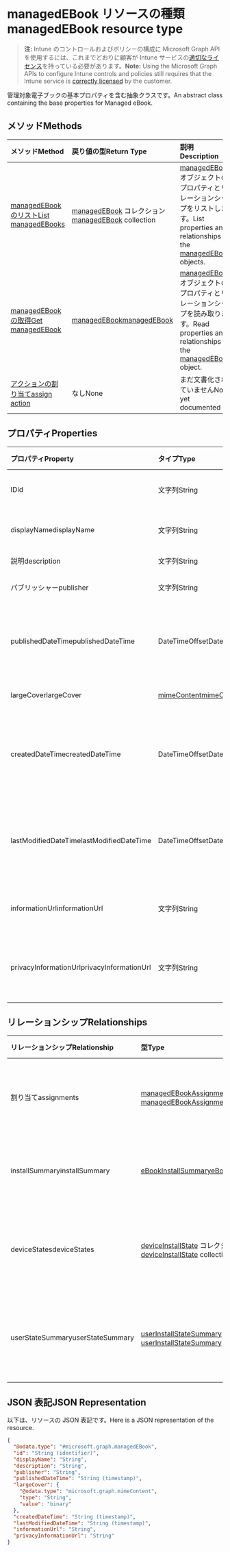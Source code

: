 # <a name="managedebook-resource-type"></a><span data-ttu-id="29a9b-101">managedEBook リソースの種類</span><span class="sxs-lookup"><span data-stu-id="29a9b-101">managedEBook resource type</span></span>

> <span data-ttu-id="29a9b-102">**注:** Intune のコントロールおよびポリシーの構成に Microsoft Graph API を使用するには、これまでどおりに顧客が Intune サービスの[適切なライセンス](https://go.microsoft.com/fwlink/?linkid=839381)を持っている必要があります。</span><span class="sxs-lookup"><span data-stu-id="29a9b-102">**Note:** Using the Microsoft Graph APIs to configure Intune controls and policies still requires that the Intune service is [correctly licensed](https://go.microsoft.com/fwlink/?linkid=839381) by the customer.</span></span>

<span data-ttu-id="29a9b-103">管理対象電子ブックの基本プロパティを含む抽象クラスです。</span><span class="sxs-lookup"><span data-stu-id="29a9b-103">An abstract class containing the base properties for Managed eBook.</span></span>
## <a name="methods"></a><span data-ttu-id="29a9b-104">メソッド</span><span class="sxs-lookup"><span data-stu-id="29a9b-104">Methods</span></span>
|<span data-ttu-id="29a9b-105">メソッド</span><span class="sxs-lookup"><span data-stu-id="29a9b-105">Method</span></span>|<span data-ttu-id="29a9b-106">戻り値の型</span><span class="sxs-lookup"><span data-stu-id="29a9b-106">Return Type</span></span>|<span data-ttu-id="29a9b-107">説明</span><span class="sxs-lookup"><span data-stu-id="29a9b-107">Description</span></span>|
|:---|:---|:---|
|[<span data-ttu-id="29a9b-108">managedEBook のリスト</span><span class="sxs-lookup"><span data-stu-id="29a9b-108">List managedEBooks</span></span>](../api/intune_books_managedebook_list.md)|<span data-ttu-id="29a9b-109">[managedEBook](../resources/intune_books_managedebook.md) コレクション</span><span class="sxs-lookup"><span data-stu-id="29a9b-109">[managedEBook](../resources/intune_books_managedebook.md) collection</span></span>|<span data-ttu-id="29a9b-110">[managedEBook](../resources/intune_books_managedebook.md) オブジェクトのプロパティとリレーションシップをリストします。</span><span class="sxs-lookup"><span data-stu-id="29a9b-110">List properties and relationships of the [managedEBook](../resources/intune_books_managedebook.md) objects.</span></span>|
|[<span data-ttu-id="29a9b-111">managedEBook の取得</span><span class="sxs-lookup"><span data-stu-id="29a9b-111">Get managedEBook</span></span>](../api/intune_books_managedebook_get.md)|[<span data-ttu-id="29a9b-112">managedEBook</span><span class="sxs-lookup"><span data-stu-id="29a9b-112">managedEBook</span></span>](../resources/intune_books_managedebook.md)|<span data-ttu-id="29a9b-113">[managedEBook](../resources/intune_books_managedebook.md) オブジェクトのプロパティとリレーションシップを読み取ります。</span><span class="sxs-lookup"><span data-stu-id="29a9b-113">Read properties and relationships of the [managedEBook](../resources/intune_books_managedebook.md) object.</span></span>|
|[<span data-ttu-id="29a9b-114">アクションの割り当て</span><span class="sxs-lookup"><span data-stu-id="29a9b-114">assign action</span></span>](../api/intune_books_managedebook_assign.md)|<span data-ttu-id="29a9b-115">なし</span><span class="sxs-lookup"><span data-stu-id="29a9b-115">None</span></span>|<span data-ttu-id="29a9b-116">まだ文書化されていません</span><span class="sxs-lookup"><span data-stu-id="29a9b-116">Not yet documented</span></span>|

## <a name="properties"></a><span data-ttu-id="29a9b-117">プロパティ</span><span class="sxs-lookup"><span data-stu-id="29a9b-117">Properties</span></span>
|<span data-ttu-id="29a9b-118">プロパティ</span><span class="sxs-lookup"><span data-stu-id="29a9b-118">Property</span></span>|<span data-ttu-id="29a9b-119">タイプ</span><span class="sxs-lookup"><span data-stu-id="29a9b-119">Type</span></span>|<span data-ttu-id="29a9b-120">説明</span><span class="sxs-lookup"><span data-stu-id="29a9b-120">Description</span></span>|
|:---|:---|:---|
|<span data-ttu-id="29a9b-121">ID</span><span class="sxs-lookup"><span data-stu-id="29a9b-121">id</span></span>|<span data-ttu-id="29a9b-122">文字列</span><span class="sxs-lookup"><span data-stu-id="29a9b-122">String</span></span>|<span data-ttu-id="29a9b-123">エンティティのキー。</span><span class="sxs-lookup"><span data-stu-id="29a9b-123">Key of the entity.</span></span>|
|<span data-ttu-id="29a9b-124">displayName</span><span class="sxs-lookup"><span data-stu-id="29a9b-124">displayName</span></span>|<span data-ttu-id="29a9b-125">文字列</span><span class="sxs-lookup"><span data-stu-id="29a9b-125">String</span></span>|<span data-ttu-id="29a9b-126">電子ブックの名前。</span><span class="sxs-lookup"><span data-stu-id="29a9b-126">Name of the eBook.</span></span>|
|<span data-ttu-id="29a9b-127">説明</span><span class="sxs-lookup"><span data-stu-id="29a9b-127">description</span></span>|<span data-ttu-id="29a9b-128">文字列</span><span class="sxs-lookup"><span data-stu-id="29a9b-128">String</span></span>|<span data-ttu-id="29a9b-129">説明。</span><span class="sxs-lookup"><span data-stu-id="29a9b-129">Description.</span></span>|
|<span data-ttu-id="29a9b-130">パブリッシャー</span><span class="sxs-lookup"><span data-stu-id="29a9b-130">publisher</span></span>|<span data-ttu-id="29a9b-131">文字列</span><span class="sxs-lookup"><span data-stu-id="29a9b-131">String</span></span>|<span data-ttu-id="29a9b-132">発行元です。</span><span class="sxs-lookup"><span data-stu-id="29a9b-132">Publisher.</span></span>|
|<span data-ttu-id="29a9b-133">publishedDateTime</span><span class="sxs-lookup"><span data-stu-id="29a9b-133">publishedDateTime</span></span>|<span data-ttu-id="29a9b-134">DateTimeOffset</span><span class="sxs-lookup"><span data-stu-id="29a9b-134">DateTimeOffset</span></span>|<span data-ttu-id="29a9b-135">電子ブックが発行された日時。</span><span class="sxs-lookup"><span data-stu-id="29a9b-135">The date and time when the eBook was published.</span></span>|
|<span data-ttu-id="29a9b-136">largeCover</span><span class="sxs-lookup"><span data-stu-id="29a9b-136">largeCover</span></span>|[<span data-ttu-id="29a9b-137">mimeContent</span><span class="sxs-lookup"><span data-stu-id="29a9b-137">mimeContent</span></span>](../resources/intune_shared_mimecontent.md)|<span data-ttu-id="29a9b-138">ブック カバー。</span><span class="sxs-lookup"><span data-stu-id="29a9b-138">Book cover.</span></span>|
|<span data-ttu-id="29a9b-139">createdDateTime</span><span class="sxs-lookup"><span data-stu-id="29a9b-139">createdDateTime</span></span>|<span data-ttu-id="29a9b-140">DateTimeOffset</span><span class="sxs-lookup"><span data-stu-id="29a9b-140">DateTimeOffset</span></span>|<span data-ttu-id="29a9b-141">電子ブック ファイルが作成された日時。</span><span class="sxs-lookup"><span data-stu-id="29a9b-141">The date and time when the eBook file was created.</span></span>|
|<span data-ttu-id="29a9b-142">lastModifiedDateTime</span><span class="sxs-lookup"><span data-stu-id="29a9b-142">lastModifiedDateTime</span></span>|<span data-ttu-id="29a9b-143">DateTimeOffset</span><span class="sxs-lookup"><span data-stu-id="29a9b-143">DateTimeOffset</span></span>|<span data-ttu-id="29a9b-144">電子ブックが最後に変更された日時。</span><span class="sxs-lookup"><span data-stu-id="29a9b-144">The date and time when the eBook was last modified.</span></span>|
|<span data-ttu-id="29a9b-145">informationUrl</span><span class="sxs-lookup"><span data-stu-id="29a9b-145">informationUrl</span></span>|<span data-ttu-id="29a9b-146">文字列</span><span class="sxs-lookup"><span data-stu-id="29a9b-146">String</span></span>|<span data-ttu-id="29a9b-147">詳細情報の URL。</span><span class="sxs-lookup"><span data-stu-id="29a9b-147">The more information Url.</span></span>|
|<span data-ttu-id="29a9b-148">privacyInformationUrl</span><span class="sxs-lookup"><span data-stu-id="29a9b-148">privacyInformationUrl</span></span>|<span data-ttu-id="29a9b-149">文字列</span><span class="sxs-lookup"><span data-stu-id="29a9b-149">String</span></span>|<span data-ttu-id="29a9b-150">プライバシーに関する声明の URL。</span><span class="sxs-lookup"><span data-stu-id="29a9b-150">The privacy statement Url.</span></span>|

## <a name="relationships"></a><span data-ttu-id="29a9b-151">リレーションシップ</span><span class="sxs-lookup"><span data-stu-id="29a9b-151">Relationships</span></span>
|<span data-ttu-id="29a9b-152">リレーションシップ</span><span class="sxs-lookup"><span data-stu-id="29a9b-152">Relationship</span></span>|<span data-ttu-id="29a9b-153">型</span><span class="sxs-lookup"><span data-stu-id="29a9b-153">Type</span></span>|<span data-ttu-id="29a9b-154">説明</span><span class="sxs-lookup"><span data-stu-id="29a9b-154">Description</span></span>|
|:---|:---|:---|
|<span data-ttu-id="29a9b-155">割り当て</span><span class="sxs-lookup"><span data-stu-id="29a9b-155">assignments</span></span>|<span data-ttu-id="29a9b-156">[managedEBookAssignment](../resources/intune_books_managedebookassignment.md) コレクション</span><span class="sxs-lookup"><span data-stu-id="29a9b-156">[managedEBookAssignment](../resources/intune_books_managedebookassignment.md) collection</span></span>|<span data-ttu-id="29a9b-157">この電子ブックの割り当てのリストです。</span><span class="sxs-lookup"><span data-stu-id="29a9b-157">The list of assignments for this eBook.</span></span>|
|<span data-ttu-id="29a9b-158">installSummary</span><span class="sxs-lookup"><span data-stu-id="29a9b-158">installSummary</span></span>|[<span data-ttu-id="29a9b-159">eBookInstallSummary</span><span class="sxs-lookup"><span data-stu-id="29a9b-159">eBookInstallSummary</span></span>](../resources/intune_books_ebookinstallsummary.md)|<span data-ttu-id="29a9b-160">モバイル アプリ インストール概要です。</span><span class="sxs-lookup"><span data-stu-id="29a9b-160">Mobile App Install Summary.</span></span>|
|<span data-ttu-id="29a9b-161">deviceStates</span><span class="sxs-lookup"><span data-stu-id="29a9b-161">deviceStates</span></span>|<span data-ttu-id="29a9b-162">[deviceInstallState](../resources/intune_books_deviceinstallstate.md) コレクション</span><span class="sxs-lookup"><span data-stu-id="29a9b-162">[deviceInstallState](../resources/intune_books_deviceinstallstate.md) collection</span></span>|<span data-ttu-id="29a9b-163">この電子ブックのインストール状態のリストです。</span><span class="sxs-lookup"><span data-stu-id="29a9b-163">The list of installation states for this eBook.</span></span>|
|<span data-ttu-id="29a9b-164">userStateSummary</span><span class="sxs-lookup"><span data-stu-id="29a9b-164">userStateSummary</span></span>|<span data-ttu-id="29a9b-165">[userInstallStateSummary](../resources/intune_books_userinstallstatesummary.md) コレクション</span><span class="sxs-lookup"><span data-stu-id="29a9b-165">[userInstallStateSummary](../resources/intune_books_userinstallstatesummary.md) collection</span></span>|<span data-ttu-id="29a9b-166">この電子ブックのインストール状態のリストです。</span><span class="sxs-lookup"><span data-stu-id="29a9b-166">The list of installation states for this eBook.</span></span>|

## <a name="json-representation"></a><span data-ttu-id="29a9b-167">JSON 表記</span><span class="sxs-lookup"><span data-stu-id="29a9b-167">JSON Representation</span></span>
<span data-ttu-id="29a9b-168">以下は、リソースの JSON 表記です。</span><span class="sxs-lookup"><span data-stu-id="29a9b-168">Here is a JSON representation of the resource.</span></span>
<!--{
  "blockType": "resource",
  "abstract": true,
  "keyProperty": "id",
  "baseType": "microsoft.graph.entity",
  "@odata.type": "microsoft.graph.managedEBook"
}-->
``` json
{
  "@odata.type": "#microsoft.graph.managedEBook",
  "id": "String (identifier)",
  "displayName": "String",
  "description": "String",
  "publisher": "String",
  "publishedDateTime": "String (timestamp)",
  "largeCover": {
    "@odata.type": "microsoft.graph.mimeContent",
    "type": "String",
    "value": "binary"
  },
  "createdDateTime": "String (timestamp)",
  "lastModifiedDateTime": "String (timestamp)",
  "informationUrl": "String",
  "privacyInformationUrl": "String"
}
```



